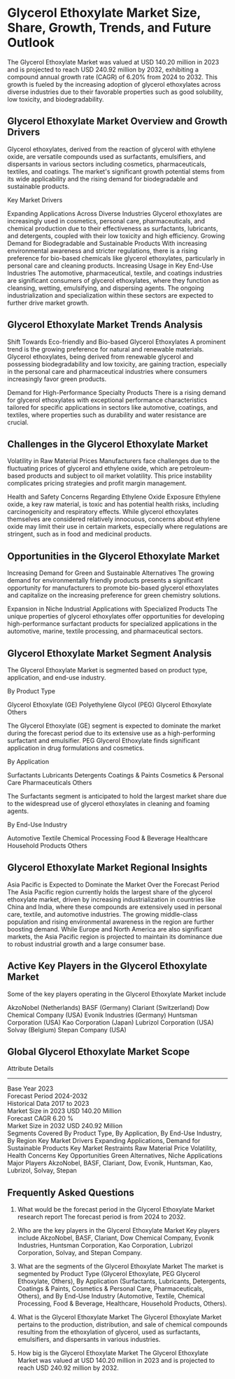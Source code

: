 # Glycerol Ethoxylate Market Size, Share, Growth, Trends, and Future Outlook

The Glycerol Ethoxylate Market was valued at USD 140.20 million in 2023 and is projected to reach USD 240.92 million by 2032, exhibiting a compound annual growth rate (CAGR) of 6.20% from 2024 to 2032. This growth is fueled by the increasing adoption of glycerol ethoxylates across diverse industries due to their favorable properties such as good solubility, low toxicity, and biodegradability.

## Glycerol Ethoxylate Market Overview and Growth Drivers

Glycerol ethoxylates, derived from the reaction of glycerol with ethylene oxide, are versatile compounds used as surfactants, emulsifiers, and dispersants in various sectors including cosmetics, pharmaceuticals, textiles, and coatings. The market's significant growth potential stems from its wide applicability and the rising demand for biodegradable and sustainable products.

Key Market Drivers

 Expanding Applications Across Diverse Industries Glycerol ethoxylates are increasingly used in cosmetics, personal care, pharmaceuticals, and chemical production due to their effectiveness as surfactants, lubricants, and detergents, coupled with their low toxicity and high efficiency.
 Growing Demand for Biodegradable and Sustainable Products With increasing environmental awareness and stricter regulations, there is a rising preference for bio-based chemicals like glycerol ethoxylates, particularly in personal care and cleaning products.
 Increasing Usage in Key End-Use Industries The automotive, pharmaceutical, textile, and coatings industries are significant consumers of glycerol ethoxylates, where they function as cleansing, wetting, emulsifying, and dispersing agents. The ongoing industrialization and specialization within these sectors are expected to further drive market growth.

## Glycerol Ethoxylate Market Trends Analysis

Shift Towards Eco-friendly and Bio-based Glycerol Ethoxylates A prominent trend is the growing preference for natural and renewable materials. Glycerol ethoxylates, being derived from renewable glycerol and possessing biodegradability and low toxicity, are gaining traction, especially in the personal care and pharmaceutical industries where consumers increasingly favor green products.

Demand for High-Performance Specialty Products There is a rising demand for glycerol ethoxylates with exceptional performance characteristics tailored for specific applications in sectors like automotive, coatings, and textiles, where properties such as durability and water resistance are crucial.

## Challenges in the Glycerol Ethoxylate Market

Volatility in Raw Material Prices Manufacturers face challenges due to the fluctuating prices of glycerol and ethylene oxide, which are petroleum-based products and subject to oil market volatility. This price instability complicates pricing strategies and profit margin management.

Health and Safety Concerns Regarding Ethylene Oxide Exposure Ethylene oxide, a key raw material, is toxic and has potential health risks, including carcinogenicity and respiratory effects. While glycerol ethoxylates themselves are considered relatively innocuous, concerns about ethylene oxide may limit their use in certain markets, especially where regulations are stringent, such as in food and medicinal products.

## Opportunities in the Glycerol Ethoxylate Market

Increasing Demand for Green and Sustainable Alternatives The growing demand for environmentally friendly products presents a significant opportunity for manufacturers to promote bio-based glycerol ethoxylates and capitalize on the increasing preference for green chemistry solutions.

Expansion in Niche Industrial Applications with Specialized Products The unique properties of glycerol ethoxylates offer opportunities for developing high-performance surfactant products for specialized applications in the automotive, marine, textile processing, and pharmaceutical sectors.

## Glycerol Ethoxylate Market Segment Analysis

The Glycerol Ethoxylate Market is segmented based on product type, application, and end-use industry.

By Product Type

 Glycerol Ethoxylate (GE)
 Polyethylene Glycol (PEG) Glycerol Ethoxylate
 Others

The Glycerol Ethoxylate (GE) segment is expected to dominate the market during the forecast period due to its extensive use as a high-performing surfactant and emulsifier. PEG Glycerol Ethoxylate finds significant application in drug formulations and cosmetics.

By Application

 Surfactants
 Lubricants
 Detergents
 Coatings & Paints
 Cosmetics & Personal Care
 Pharmaceuticals
 Others

The Surfactants segment is anticipated to hold the largest market share due to the widespread use of glycerol ethoxylates in cleaning and foaming agents.

By End-Use Industry

 Automotive
 Textile
 Chemical Processing
 Food & Beverage
 Healthcare
 Household Products
 Others

## Glycerol Ethoxylate Market Regional Insights

Asia Pacific is Expected to Dominate the Market Over the Forecast Period The Asia Pacific region currently holds the largest share of the glycerol ethoxylate market, driven by increasing industrialization in countries like China and India, where these compounds are extensively used in personal care, textile, and automotive industries. The growing middle-class population and rising environmental awareness in the region are further boosting demand. While Europe and North America are also significant markets, the Asia Pacific region is projected to maintain its dominance due to robust industrial growth and a large consumer base.

## Active Key Players in the Glycerol Ethoxylate Market

Some of the key players operating in the Glycerol Ethoxylate Market include

 AkzoNobel (Netherlands)
 BASF (Germany)
 Clariant (Switzerland)
 Dow Chemical Company (USA)
 Evonik Industries (Germany)
 Huntsman Corporation (USA)
 Kao Corporation (Japan)
 Lubrizol Corporation (USA)
 Solvay (Belgium)
 Stepan Company (USA)

## Global Glycerol Ethoxylate Market Scope

 Attribute              Details                      
 --------------------  --------------------------- 
 Base Year              2023                         
 Forecast Period        2024-2032                    
 Historical Data        2017 to 2023                 
 Market Size in 2023    USD 140.20 Million           
 Forecast CAGR          6.20 %                       
 Market Size in 2032    USD 240.92 Million           
 Segments Covered       By Product Type, By Application, By End-Use Industry, By Region 
 Key Market Drivers     Expanding Applications, Demand for Sustainable Products 
 Key Market Restraints  Raw Material Price Volatility, Health Concerns 
 Key Opportunities      Green Alternatives, Niche Applications 
 Major Players          AkzoNobel, BASF, Clariant, Dow, Evonik, Huntsman, Kao, Lubrizol, Solvay, Stepan 

## Frequently Asked Questions

1.  What would be the forecast period in the Glycerol Ethoxylate Market research report
    The forecast period is from 2024 to 2032.

2.  Who are the key players in the Glycerol Ethoxylate Market
    Key players include AkzoNobel, BASF, Clariant, Dow Chemical Company, Evonik Industries, Huntsman Corporation, Kao Corporation, Lubrizol Corporation, Solvay, and Stepan Company.

3.  What are the segments of the Glycerol Ethoxylate Market
    The market is segmented by Product Type (Glycerol Ethoxylate, PEG Glycerol Ethoxylate, Others), By Application (Surfactants, Lubricants, Detergents, Coatings & Paints, Cosmetics & Personal Care, Pharmaceuticals, Others), and By End-Use Industry (Automotive, Textile, Chemical Processing, Food & Beverage, Healthcare, Household Products, Others).

4.  What is the Glycerol Ethoxylate Market
    The Glycerol Ethoxylate Market pertains to the production, distribution, and sale of chemical compounds resulting from the ethoxylation of glycerol, used as surfactants, emulsifiers, and dispersants in various industries.

5.  How big is the Glycerol Ethoxylate Market
    The Glycerol Ethoxylate Market was valued at USD 140.20 million in 2023 and is projected to reach USD 240.92 million by 2032.